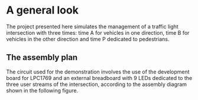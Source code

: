 # A general look
The project presented here simulates the management of a traffic light intersection with three times: time A for vehicles in one direction, time B for vehicles in the other direction and time P dedicated to pedestrians.
## The assembly plan
The circuit used for the demonstration involves the use of the development board for LPC1769 and an external breadboard with 9 LEDs dedicated to the three user streams of the intersection, according to the assembly diagram shown in the following figure.
